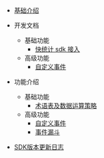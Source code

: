 * [基础介绍](README.md)

* 开发文档
  * 基础功能
    * [快统计 sdk 接入](coder_doc/q_app.md)
  <!-- * [第二](coder_doc/pageB.md) -->
  * 高级功能
    * [自定义事件](high_func/track_event.md)

* 功能介绍
  * 基础功能
    * [术语表及数据运算策略](description/base.md)
  * 高级功能
    * [自定义事件](description/track_event.md)
    * [事件漏斗](description/event_funnel.md)

* [SDK版本更新日志](update_log/index.md)

<!-- * [常见问题](qustions/index.md) -->